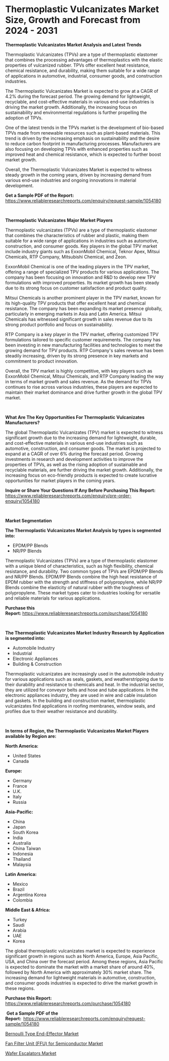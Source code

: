 <p><h1>Thermoplastic Vulcanizates Market Size, Growth and Forecast from 2024 - 2031</h1></p><p><strong>Thermoplastic Vulcanizates Market Analysis and Latest Trends</strong></p>
<p><p>Thermoplastic Vulcanizates (TPVs) are a type of thermoplastic elastomer that combines the processing advantages of thermoplastics with the elastic properties of vulcanized rubber. TPVs offer excellent heat resistance, chemical resistance, and durability, making them suitable for a wide range of applications in automotive, industrial, consumer goods, and construction industries.</p><p>The Thermoplastic Vulcanizates Market is expected to grow at a CAGR of 4.2% during the forecast period. The growing demand for lightweight, recyclable, and cost-effective materials in various end-use industries is driving the market growth. Additionally, the increasing focus on sustainability and environmental regulations is further propelling the adoption of TPVs.</p><p>One of the latest trends in the TPVs market is the development of bio-based TPVs made from renewable resources such as plant-based materials. This trend is driven by the increasing emphasis on sustainability and the desire to reduce carbon footprint in manufacturing processes. Manufacturers are also focusing on developing TPVs with enhanced properties such as improved heat and chemical resistance, which is expected to further boost market growth.</p><p>Overall, the Thermoplastic Vulcanizates Market is expected to witness steady growth in the coming years, driven by increasing demand from various end-use industries and ongoing innovations in material development.</p></p>
<p><strong>Get a Sample PDF of the Report:&nbsp;</strong> <a href="https://www.reliableresearchreports.com/enquiry/request-sample/1054180">https://www.reliableresearchreports.com/enquiry/request-sample/1054180</a></p>
<p>&nbsp;</p>
<p><strong>Thermoplastic Vulcanizates Major Market Players</strong></p>
<p><p>Thermoplastic vulcanizates (TPVs) are a type of thermoplastic elastomer that combines the characteristics of rubber and plastic, making them suitable for a wide range of applications in industries such as automotive, construction, and consumer goods. Key players in the global TPV market include industry giants such as ExxonMobil Chemical, Teknor Apex, Mitsui Chemicals, RTP Company, Mitsubishi Chemical, and Zeon.</p><p>ExxonMobil Chemical is one of the leading players in the TPV market, offering a range of specialized TPV products for various applications. The company has been focusing on innovation and R&D to develop new TPV formulations with improved properties. Its market growth has been steady due to its strong focus on customer satisfaction and product quality.</p><p>Mitsui Chemicals is another prominent player in the TPV market, known for its high-quality TPV products that offer excellent heat and chemical resistance. The company has been expanding its market presence globally, particularly in emerging markets in Asia and Latin America. Mitsui Chemicals has witnessed significant growth in sales revenue due to its strong product portfolio and focus on sustainability.</p><p>RTP Company is a key player in the TPV market, offering customized TPV formulations tailored to specific customer requirements. The company has been investing in new manufacturing facilities and technologies to meet the growing demand for TPV products. RTP Company's sales revenue has been steadily increasing, driven by its strong presence in key markets and commitment to product innovation.</p><p>Overall, the TPV market is highly competitive, with key players such as ExxonMobil Chemical, Mitsui Chemicals, and RTP Company leading the way in terms of market growth and sales revenue. As the demand for TPVs continues to rise across various industries, these players are expected to maintain their market dominance and drive further growth in the global TPV market.</p></p>
<p>&nbsp;</p>
<p><strong>What Are The Key Opportunities For Thermoplastic Vulcanizates Manufacturers?</strong></p>
<p><p>The global Thermoplastic Vulcanizates (TPV) market is expected to witness significant growth due to the increasing demand for lightweight, durable, and cost-effective materials in various end-use industries such as automotive, construction, and consumer goods. The market is projected to expand at a CAGR of over 6% during the forecast period. Growing investments in research and development activities to improve the properties of TPVs, as well as the rising adoption of sustainable and recyclable materials, are further driving the market growth. Additionally, the increasing focus on eco-friendly products is expected to create lucrative opportunities for market players in the coming years.</p></p>
<p><strong>Inquire or Share Your Questions If Any Before Purchasing This Report:</strong> <a href="https://www.reliableresearchreports.com/enquiry/pre-order-enquiry/1054180">https://www.reliableresearchreports.com/enquiry/pre-order-enquiry/1054180</a></p>
<p>&nbsp;</p>
<p><strong>Market Segmentation</strong></p>
<p><strong>The Thermoplastic Vulcanizates Market Analysis by types is segmented into:</strong></p>
<p><ul><li>EPDM/PP Blends</li><li>NR/PP Blends</li></ul></p>
<p><p>Thermoplastic Vulcanizates (TPVs) are a type of thermoplastic elastomer with a unique blend of characteristics, such as high flexibility, chemical resistance, and durability. Two common types of TPVs are EPDM/PP Blends and NR/PP Blends. EPDM/PP Blends combine the high heat resistance of EPDM rubber with the strength and stiffness of polypropylene, while NR/PP Blends combine the elasticity of natural rubber with the toughness of polypropylene. These market types cater to industries looking for versatile and reliable materials for various applications.</p></p>
<p><strong>Purchase this Report:&nbsp;</strong><a href="https://www.reliableresearchreports.com/purchase/1054180">https://www.reliableresearchreports.com/purchase/1054180</a></p>
<p>&nbsp;</p>
<p><strong>The Thermoplastic Vulcanizates Market Industry Research by Application is segmented into:</strong></p>
<p><ul><li>Automobile Industry</li><li>Industrial</li><li>Electronic Appliances</li><li>Building & Construction</li></ul></p>
<p><p>Thermoplastic vulcanizates are increasingly used in the automobile industry for various applications such as seals, gaskets, and weatherstripping due to their durability and resistance to chemicals and heat. In the industrial sector, they are utilized for conveyor belts and hose and tube applications. In the electronic appliances industry, they are used in wire and cable insulation and gaskets. In the building and construction market, thermoplastic vulcanizates find applications in roofing membranes, window seals, and profiles due to their weather resistance and durability.</p></p>
<p>&nbsp;</p>
<p><strong>In terms of Region, the Thermoplastic Vulcanizates Market Players available by Region are:</strong></p>
<p>
    <p> <strong> North America: </strong>
        <ul>
            <li>United States</li>
            <li>Canada</li>
        </ul>
        </p> 
    <p> <strong> Europe: </strong>
        <ul>
            <li>Germany</li>
            <li>France</li>
            <li>U.K.</li>
            <li>Italy</li>
            <li>Russia</li>
        </ul>
        </p> 
    <p> <strong> Asia-Pacific: </strong>
        <ul>
            <li>China</li>
            <li>Japan</li>
            <li>South Korea</li>
            <li>India</li>
            <li>Australia</li>
            <li>China Taiwan</li>
            <li>Indonesia</li>
            <li>Thailand</li>
            <li>Malaysia</li>
        </ul>
        </p> 
    <p> <strong> Latin America: </strong>
        <ul>
            <li>Mexico</li>
            <li>Brazil</li>
            <li>Argentina Korea</li>
            <li>Colombia</li>
        </ul>
        </p> 
    <p> <strong> Middle East & Africa: </strong>
        <ul>
            <li>Turkey</li>
            <li>Saudi</li>
            <li>Arabia</li>
            <li>UAE</li>
            <li>Korea</li>
        </ul>
    </p>
    </p>
<p><p>The global thermoplastic vulcanizates market is expected to experience significant growth in regions such as North America, Europe, Asia Pacific, USA, and China over the forecast period. Among these regions, Asia Pacific is expected to dominate the market with a market share of around 40%, followed by North America with approximately 30% market share. The increasing demand for lightweight materials in automotive, construction, and consumer goods industries is expected to drive the market growth in these regions.</p></p>
<p><strong>Purchase this Report: </strong><a href="https://www.reliableresearchreports.com/purchase/1054180">https://www.reliableresearchreports.com/purchase/1054180</a></p>
<p>&nbsp;<strong>Get a Sample PDF of the Report:&nbsp;&nbsp;</strong><a href="https://www.reliableresearchreports.com/enquiry/request-sample/1054180">https://www.reliableresearchreports.com/enquiry/request-sample/1054180</a></p>
<p><strong></strong></p>
<p><p><a href="https://view.publitas.com/reportprime-1/bernoulli-type-end-effector-market-offer-valuable-insights-into-market-size-market-share-market-trends-and-projections-spanning-from-2023-to-2030/">Bernoulli Type End-Effector Market</a></p><p><a href="https://view.publitas.com/reportprime-1/fan-filter-unit-ffu-for-semiconductor-market-dynamics-2023-2030-also-about-its-market-trends-projections-and-opportunities/">Fan Filter Unit (FFU) for Semiconductor Market</a></p><p><a href="https://view.publitas.com/reportprime-1/wafer-escalators-market-size-global-industry-overview-market-segmentation-and-forecast-2023-to-2030/">Wafer Escalators Market</a></p></p>